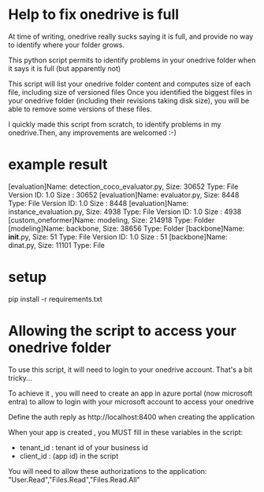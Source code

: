 # Help to fix onedrive is full
At time of writing, onedrive really sucks saying it is full, and provide no way to identify where your folder grows.

This python script permits to identify problems in your onedrive folder when it says it is full (but apparently not)

This script will list your onedrive folder content and computes size of each file, including size of versioned files 
Once you identified the biggest files in your onedrive folder (including their revisions taking disk size), you will be able to 
remove some versions of these files. 

I quickly made this script from scratch, to identify problems in my onedrive.Then, any improvements are welcomed :-) 

# example result

[evaluation]Name: detection_coco_evaluator.py, Size: 30652 Type: File
        Version ID: 1.0 Size : 30652
[evaluation]Name: evaluator.py, Size: 8448 Type: File
        Version ID: 1.0 Size : 8448
[evaluation]Name: instance_evaluation.py, Size: 4938 Type: File
        Version ID: 1.0 Size : 4938
[custom_oneformer]Name: modeling, Size: 214918 Type: Folder
[modeling]Name: backbone, Size: 38656 Type: Folder
[backbone]Name: __init__.py, Size: 51 Type: File
        Version ID: 1.0 Size : 51
[backbone]Name: dinat.py, Size: 11101 Type: File

# setup
pip install -r requirements.txt


# Allowing the script to access your onedrive folder 
To use this script, it will need to login to your onedrive account. That's a bit tricky...


To achieve it , you will need to create an app in azure portal (now microsoft entra) to allow to login with your microsoft account 
to access your onedrive 

Define the auth reply   as http://localhost:8400 when creating the application

When your app is created , you MUST fill in these variables in the script:
* tenant_id : tenant id of your business id
* client_id : (app id) in the script 

You will need to allow these authorizations to the application:
"User.Read","Files.Read","Files.Read.All"
